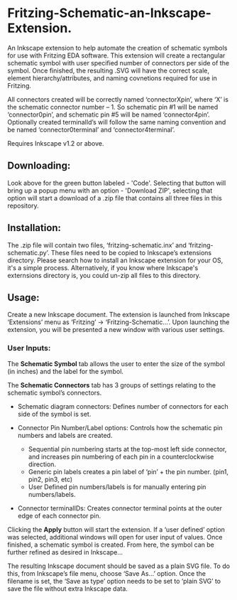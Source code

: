 # Fritzing-Schematic-an-Inkscape-Extension.

An Inkscape extension to help automate the creation of schematic symbols for use with Fritzing EDA software.  This extension will create a rectangular schematic symbol with user specified number of connectors per side of the symbol. Once finished, the resulting .SVG will have the correct scale, element hierarchy/attributes, and naming covnetions required for use in Fritzing.

All connectors created will be correctly named ‘connectorXpin’, where ‘X’ is the schematic connector number – 1. So schematic pin #1 will be named ‘connector0pin’, and schematic pin #5 will be named ‘connector4pin’. Optionally created terminalId’s will follow the same naming convention and be named ‘connector0terminal’ and ‘connector4terminal’. 

Requires Inkscape v1.2 or above.

## Downloading:
Look above for the green button labeled - 'Code'. Selecting that button will bring up a popup menu with an option - 'Download ZIP', selecting that option will start a download of a .zip file that contains all three files in this repository. 

## Installation:
The .zip file will contain two files, ‘fritzing-schematic.inx’ and ‘fritzing-schematic.py’. These files need to be copied to Inkscape’s extensions directory. Please search how to install an Inkscape extension for your OS, it's a simple process. Alternatively, if you know where Inkscape's externsions directory is, you could un-zip all files to this directory.

## Usage:
Create a new Inkscape document. The extension is launched from Inkscape ‘Extensions’ menu as ‘Fritzing’ → ‘Fritzing-Schematic…’. Upon launching the extension, you will be presented a new window with various user settings.

### User Inputs:
The **Schematic Symbol** tab allows the user to enter the size of the symbol (in inches) and the label for the symbol.

The **Schematic Connectors** tab has 3 groups of settings relating to the schematic symbol’s connectors.

- Schematic diagram connectors: Defines number of connectors for each side of the symbol is set.

- Connector Pin Number/Label options: Controls how the schematic pin numbers and labels are created.
  - Sequential pin numbering starts at the top-most left side connector, and increases pin numbering of each pin in a counterclockwise direction.
  - Generic pin labels creates a pin label of ‘pin’ + the pin number. (pin1, pin2, pin3, etc)
  - User Defined pin numbers/labels is for manually entering pin numbers/labels. 

- Connector terminalIDs: Creates connector terminal points at the outer edge of each connector pin.


Clicking the **Apply** button will start the extension. If a ‘user defined’ option was selected, additional windows will open for user input of values. Once finished, a schematic symbol is created. From here, the symbol can be further refined as desired in Inkscape... 

The resulting Inkscape document should be saved as a plain SVG file.  To do this, from Inkscape’s file menu, choose ‘Save As…’ option. Once the filename is set, the ‘Save as type’ option needs to be set to ‘plain SVG’ to save the file without extra Inkscape data.



